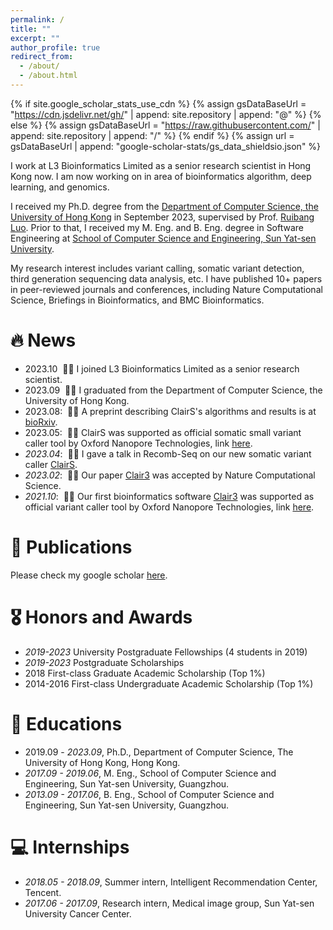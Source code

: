 ```yaml
---
permalink: /
title: ""
excerpt: ""
author_profile: true
redirect_from: 
  - /about/
  - /about.html
---
```


{% if site.google_scholar_stats_use_cdn %}
{% assign gsDataBaseUrl = "https://cdn.jsdelivr.net/gh/" | append: site.repository | append: "@" %}
{% else %}
{% assign gsDataBaseUrl = "https://raw.githubusercontent.com/" | append: site.repository | append: "/" %}
{% endif %}
{% assign url = gsDataBaseUrl | append: "google-scholar-stats/gs_data_shieldsio.json" %}

<span class='anchor' id='about-me'></span>

I work at L3 Bioinformatics Limited as a senior research scientist in Hong Kong now. I am now working on in area of bioinformatics algorithm, deep learning, and genomics.

I received my Ph.D. degree from the [Department of Computer Science, the University of Hong Kong](https://www.cs.hku.hk/) in September 2023, supervised by Prof. [Ruibang Luo](http://www.bio8.cs.hku.hk/). Prior to that, I received my M. Eng. and B. Eng. degree in Software Engineering at [School of Computer Science and Engineering, Sun Yat-sen University](https://cse.sysu.edu.cn/).

My research interest includes variant calling, somatic variant detection, third generation sequencing data analysis, etc. I have published 10+ papers in peer-reviewed journals and conferences, including Nature Computational Science, Briefings in Bioinformatics, and BMC Bioinformatics.


# 🔥 News
- 2023.10 &nbsp;🎉🎉 I joined L3 Bioinformatics Limited as a senior research scientist. 
- 2023.09 &nbsp;🎉🎉 I graduated from the Department of Computer Science, the University of Hong Kong. 
- 2023.08: &nbsp;🎉🎉 A preprint describing ClairS's algorithms and results is at [bioRxiv](https://www.biorxiv.org/content/10.1101/2023.08.17.553778v1).
- 2023.05: &nbsp;🎉🎉 ClairS was supported as official somatic small variant caller tool by Oxford Nanopore Technologies, link [here](https://labs.epi2me.io/colo-2023.05/).
- *2023.04*: &nbsp;🎉🎉 I gave a talk in Recomb-Seq on our new somatic variant caller [ClairS](https://github.com/HKU-BAL/ClairS). 
- *2023.02*: &nbsp;🎉🎉 Our paper [Clair3](https://www.nature.com/articles/s43588-022-00387-x) was accepted by Nature Computational Science.
- *2021.10*: &nbsp;🎉🎉 Our first bioinformatics software [Clair3](https://github.com/HKU-BAL/Clair3) was supported as official variant caller tool by Oxford Nanopore Technologies, link [here](https://labs.epi2me.io/gm24385_q20_2021.10/).

# 📝 Publications 

Please check my google scholar [here](https://scholar.google.com/citations?user=NBH39WAAAAAJ&hl=zh-CN&oi=sra).

# 🎖 Honors and Awards
- *2019-2023* University Postgraduate Fellowships (4 students in 2019)
- *2019-2023* Postgraduate Scholarships
- 2018 First-class Graduate Academic Scholarship (Top 1%)
- 2014-2016 First-class Undergraduate Academic Scholarship (Top 1%)

# 📖 Educations
- 2019.09 - *2023.09*, Ph.D., Department of Computer Science, The University of Hong Kong, Hong Kong.
- *2017.09 - 2019.06*, M. Eng., School of Computer Science and Engineering, Sun Yat-sen University, Guangzhou.
- *2013.09 - 2017.06*, B. Eng., School of Computer Science and Engineering, Sun Yat-sen University, Guangzhou.

# 💻 Internships
- *2018.05 - 2018.09*, Summer intern, Intelligent Recommendation Center, Tencent.
- *2017.06 - 2017.09*, Research intern, Medical image group, Sun Yat-sen University Cancer Center.
